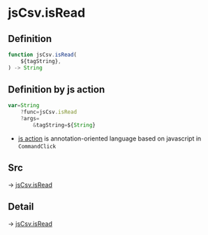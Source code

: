 # jsCsv.isRead

## Definition

```js.js
function jsCsv.isRead(
	${tagString},
) -> String
```


## Definition by js action

```js.js
var=String
	?func=jsCsv.isRead
	?args=
		&tagString=${String}
```

- [js action](#) is annotation-oriented language based on javascript in `CommandClick`



## Src

-> [jsCsv.isRead](https://github.com/puutaro/CommandClick/blob/master/app/src/main/java/com/puutaro/commandclick/fragment_lib/terminal_fragment/js_interface/JsCsv.kt#L40)

## Detail

-> [jsCsv.isRead](https://github.com/puutaro/CommandClick/blob/master/md/developer/js_interface/details/JsCsv/isRead.md)
